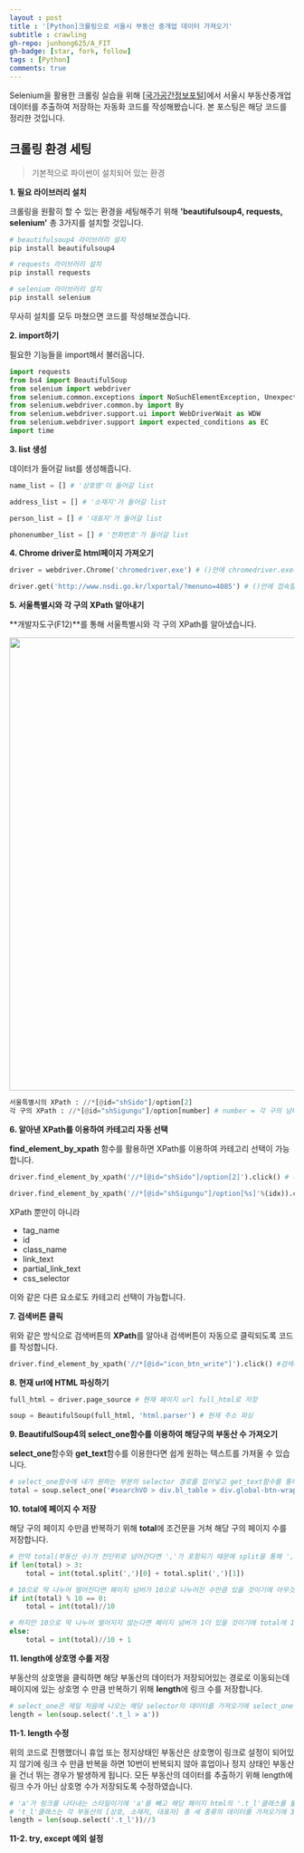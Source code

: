 ```yaml
---
layout : post
title : '[Python]크롤링으로 서울시 부동산 중개업 데이터 가져오기'
subtitle : crawling
gh-repo: junhong625/A_FIT
gh-badge: [star, fork, follow]
tags : [Python]
comments: true
---
```

  
Selenium을 활용한 크롤링 실습을 위해 [[국가공간정보포털](http://www.nsdi.go.kr/lxportal/?menuno=4085)]에서 서울시 부동산중개업 데이터를 추출하여 저장하는 자동화 코드를 작성해봤습니다. 
본 포스팅은 해당 코드를 정리한 것입니다.

## 크롤링 환경 세팅
> 기본적으로 파이썬이 설치되어 있는 환경

**1. 필요 라이브러리 설치**

크롤링을 원활히 할 수 있는 환경을 세팅해주기 위해 **'beautifulsoup4, requests, selenium'** 총 3가지를 설치할 것입니다.
```python
# beautifulsoup4 라이브러리 설치
pip install beautifulsoup4

# requests 라이브러리 설치
pip install requests

# selenium 라이브러리 설치
pip install selenium
```
무사히 설치를 모두 마쳤으면 코드를 작성해보겠습니다.

**2. import하기**  

필요한 기능들을 import해서 불러옵니다.
```python
import requests 
from bs4 import BeautifulSoup
from selenium import webdriver
from selenium.common.exceptions import NoSuchElementException, UnexpectedAlertPresentException 
from selenium.webdriver.common.by import By
from selenium.webdriver.support.ui import WebDriverWait as WDW
from selenium.webdriver.support import expected_conditions as EC
import time
```

**3. list 생성**   

데이터가 들어갈 list를 생성해줍니다.
```python
name_list = [] # '상호명'이 들어갈 list

address_list = [] # '소재지'가 들어갈 list

person_list = [] # '대표자'가 들어갈 list

phonenumber_list = [] # '전화번호'가 들어갈 list
```

**4. Chrome driver로 html페이지 가져오기**
```python
driver = webdriver.Chrome('chromedriver.exe') # ()안에 chromedriver.exe파일 경로 입력

driver.get('http://www.nsdi.go.kr/lxportal/?menuno=4085') # ()안에 접속할 url 입력
```

**5. 서울특별시와 각 구의 XPath 알아내기**
  
**개발자도구(F12)**를 통해 서울특별시와 각 구의 XPath를 알아냈습니다.

<img src='https://user-images.githubusercontent.com/83000975/152925195-b24850b6-e5b7-4fd1-884b-b470b5f75e9f.png' height=800 width=1200>

```python
서울특별시의 XPath : //*[@id="shSido"]/option[2]
각 구의 XPath : //*[@id="shSigungu"]/option[number] # number = 각 구의 넘버(2~27)
```

**6. 알아낸 XPath를 이용하여 카테고리 자동 선택**

**find_element_by_xpath** 함수를 활용하면 XPath를 이용하여 카테고리 선택이 가능합니다.
```python
driver.find_element_by_xpath('//*[@id="shSido"]/option[2]').click() # 서울특별시

driver.find_element_by_xpath('//*[@id="shSigungu"]/option[%s]'%(idx)).click() # 각 구
```
XPath 뿐만이 아니라 
- tag_name 
- id 
- class_name
- link_text
- partial_link_text
- css_selector

이와 같은 다른 요소로도 카테고리 선택이 가능합니다.

**7. 검색버튼 클릭**

위와 같은 방식으로 검색버튼의 **XPath**를 알아내 검색버튼이 자동으로 클릭되도록 코드를 작성합니다.
```python
driver.find_element_by_xpath('//*[@id="icon_btn_write"]').click() #검색버튼 클릭
```

**8. 현재 url에 HTML 파싱하기**
```python
full_html = driver.page_source # 현재 페이지 url full_html로 저장

soup = BeautifulSoup(full_html, 'html.parser') # 현재 주소 파싱
```

**9. BeautifulSoup4의 select_one함수를 이용하여 해당구의 부동산 수 가져오기**

**select_one**함수와 **get_text**함수를 이용한다면 쉽게 원하는 텍스트를 가져올 수 있습니다.
```python
# select_one함수에 내가 원하는 부분의 selector 경로를 집어넣고 get_text함수를 통해 total에 해당구의 부동산 수 텍스트 저장
total = soup.select_one('#searchVO > div.bl_table > div.global-btn-wrap > p > span').get_text()
```

**10. total에 페이지 수 저장**

해당 구의 페이지 수만큼 반복하기 위해 **total**에 조건문을 거쳐 해당 구의 페이지 수를 저장합니다.
```python
# 만약 total(부동산 수)가 천단위로 넘어간다면 ','가 포함되기 때문에 split을 통해 ','제거합니다.
if len(total) > 3:
    total = int(total.split(',')[0] + total.split(',')[1])

# 10으로 딱 나누어 떨어진다면 페이지 넘버가 10으로 나누어진 수만큼 있을 것이기에 아무것도 더해주지 않습니다.
if int(total) % 10 == 0:
    total = int(total)//10

# 하지만 10으로 딱 나누어 떨어지지 않는다면 페이지 넘버가 1더 있을 것이기에 total에 1을 더해줍니다.
else:
    total = int(total)//10 + 1
```
   

**11. length에 상호명 수를 저장**

부동산의 상호명을 클릭하면 해당 부동산의 데이터가 저장되어있는 경로로 이동되는데 페이지에 있는 상호명 수 만큼 반복하기 위해 **length**에 링크 수를 저장합니다. 
```python
# select_one은 제일 처음에 나오는 해당 selector의 데이터를 가져오기에 select_one이 아닌 select를 이용하여 모든 링크를 가져와 링크들의 수를 length에 저장합니다.
length = len(soup.select('.t_l > a')) 
```

**11-1. length 수정**

위의 코드로 진행했더니 휴업 또는 정지상태인 부동산은 상호명이 링크로 설정이 되어있지 않기에 링크 수 만큼 반복을 하면 10번이 반복되지 않아 휴업이나 정지 상태인 부동산을 건너 뛰는 경우가 발생하게 됩니다.
모든 부동산의 데이터를 추출하기 위해 length에 링크 수가 아닌 상호명 수가 저장되도록 수정하였습니다.
```python
# 'a'가 링크를 나타내는 스타일이기에 'a'를 빼고 해당 페이지 html의 '.t_l'클래스를 불러옵니다. 
# 't_l'클래스는 각 부동산의 [상호, 소재지, 대표자] 총 세 종류의 데이터를 가져오기에 3을 나눠주어 해당 페이지의 부동산 수를 length에 집어넣어 줍니다. 
length = len(soup.select('.t_l'))//3
```

**11-2. try, except 예외 설정**
